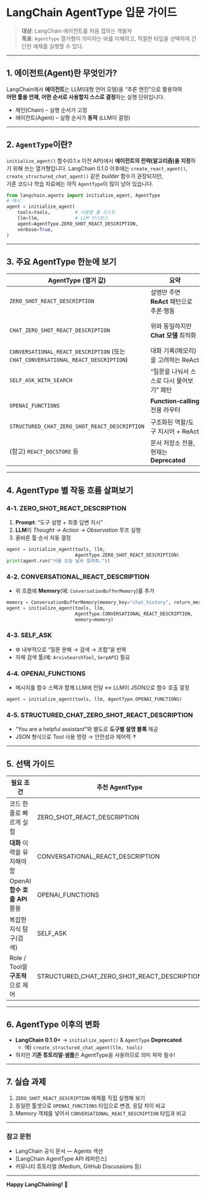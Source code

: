 
# LangChain AgentType 입문 가이드

> **대상**: LangChain 에이전트를 처음 접하는 개발자  
> **목표**: `AgentType` 열거형이 의미하는 바를 이해하고, 적절한 타입을 선택하여 간단한 예제를 실행할 수 있다.

---

## 1. 에이전트(Agent)란 무엇인가?
LangChain에서 **에이전트**는 LLM(대형 언어 모델)을 “추론 엔진”으로 활용하여  
**어떤 툴을 언제, 어떤 순서로 사용할지 스스로 결정**하는 실행 단위입니다.  
* 체인(Chain) – 실행 순서가 고정  
* 에이전트(Agent) – 실행 순서가 **동적** (LLM이 결정)

---

## 2. `AgentType`이란?
`initialize_agent()` 함수(0.1.x 이전 API)에서 **에이전트의 전략(알고리즘)을 지정**하기 위해 쓰는 열거형입니다.
LangChain 0.1.0 이후에는 `create_react_agent()`, `create_structured_chat_agent()` 같은 _builder_ 함수가 권장되지만,  
기존 코드나 학습 자료에는 아직 `AgentType`이 많이 남아 있습니다.

```python
from langchain.agents import initialize_agent, AgentType
# 예시
agent = initialize_agent(
    tools=tools,         # 사용할 툴 리스트
    llm=llm,             # LLM 인스턴스
    agent=AgentType.ZERO_SHOT_REACT_DESCRIPTION,
    verbose=True,
)
```

---

## 3. 주요 AgentType 한눈에 보기

| AgentType (열거 값) | 요약 | 내부 전략 | 주 사용처 |
|--------------------|------|-----------|-----------|
| `ZERO_SHOT_REACT_DESCRIPTION` | 설명만 주면 **ReAct** 패턴으로 추론·행동 | 입력→(Thought/Action) 반복→Answer | 사전지식 없는 간단한 작업 |
| `CHAT_ZERO_SHOT_REACT_DESCRIPTION` | 위와 동일하지만 **Chat 모델** 최적화 | 동일 | 챗 기반 LLM(OpenAI GPT‑4o 등) |
| `CONVERSATIONAL_REACT_DESCRIPTION` (또는 `CHAT_CONVERSATIONAL_REACT_DESCRIPTION`) | 대화 기록(메모리)을 고려하는 ReAct | 대화 context + ReAct | 챗봇, 고객지원 |
| `SELF_ASK_WITH_SEARCH` | “질문을 나눠서 스스로 다시 물어보기” 패턴 | Self‑Ask + 검색 툴 | 복잡한 지식 탐색 |
| `OPENAI_FUNCTIONS` | **Function‑calling** 전용 라우터 | 함수 매핑 테이블 | OpenAI 함수 호출 |
| `STRUCTURED_CHAT_ZERO_SHOT_REACT_DESCRIPTION` | 구조화된 역할/도구 지시어 + ReAct | 시스템/도구 프롬프트 → ReAct | 명확한 역할 구분 필요 |
| (참고) `REACT_DOCSTORE` 등 | 문서 저장소 전용, 현재는 **Deprecated** | – | – |

---

## 4. AgentType 별 작동 흐름 살펴보기

### 4‑1. ZERO_SHOT_REACT_DESCRIPTION
1. **Prompt**: “도구 설명 + 최종 답변 지시”
2. **LLM**이 *Thought → Action → Observation* 루프 실행
3. 올바른 툴·순서 자동 결정  
```python
agent = initialize_agent(tools, llm,
                         AgentType.ZERO_SHOT_REACT_DESCRIPTION)
print(agent.run("서울 오늘 날씨 알려줘."))
```

### 4‑2. CONVERSATIONAL_REACT_DESCRIPTION
* 위 흐름에 **Memory**(예: `ConversationBufferMemory`)를 추가  
```python
memory = ConversationBufferMemory(memory_key="chat_history", return_messages=True)
agent = initialize_agent(tools, llm,
                         AgentType.CONVERSATIONAL_REACT_DESCRIPTION,
                         memory=memory)
```

### 4‑3. SELF_ASK
* ⚙️ 내부적으로 “질문 분해 → 검색 → 조합”을 반복  
* 자체 검색 툴(예: `ArxivSearchTool`, `SerpAPI`) 필요

### 4‑4. OPENAI_FUNCTIONS
* 메시지를 함수 스펙과 함께 LLM에 전달 ↔ LLM이 JSON으로 함수 호출 결정  
```python
agent = initialize_agent(tools, llm, AgentType.OPENAI_FUNCTIONS)
```

### 4‑5. STRUCTURED_CHAT_ZERO_SHOT_REACT_DESCRIPTION
* “You are a helpful assistant”와 별도로 **도구별 설명 블록** 제공  
* JSON 형식으로 Tool 사용 명령 → 안전성과 제어력 ↑

---

## 5. 선택 가이드

| 필요 조건 | 추천 AgentType |
|-----------|---------------|
| 코드 한 줄로 빠르게 실험 | ZERO_SHOT_REACT_DESCRIPTION |
| **대화** 이력을 유지해야 함 | CONVERSATIONAL_REACT_DESCRIPTION |
| OpenAI **함수 호출 API** 활용 | OPENAI_FUNCTIONS |
| 복잡한 지식 탐구(검색) | SELF_ASK |
| Role / Tool을 **구조적**으로 제어 | STRUCTURED_CHAT_ZERO_SHOT_REACT_DESCRIPTION |

---

## 6. AgentType 이후의 변화
* **LangChain 0.1.0+** → `initialize_agent()` & `AgentType` **Deprecated**  
  * 예) `create_structured_chat_agent(llm, tools)`  
* 하지만 **기존 튜토리얼·샘플**은 AgentType을 사용하므로 의미 파악 필수!

---

## 7. 실습 과제
1. `ZERO_SHOT_REACT_DESCRIPTION` 예제를 직접 실행해 보기  
2. 동일한 툴셋으로 `OPENAI_FUNCTIONS` 타입으로 변경, 응답 차이 비교  
3. Memory 객체를 넣어서 `CONVERSATIONAL_REACT_DESCRIPTION` 타입과 비교

---

### 참고 문헌
* LangChain 공식 문서 — Agents 섹션  
* [LangChain AgentType API 레퍼런스]  
* 커뮤니티 튜토리얼 (Medium, GitHub Discussions 등)

---

**Happy LangChaining!** 🚀
